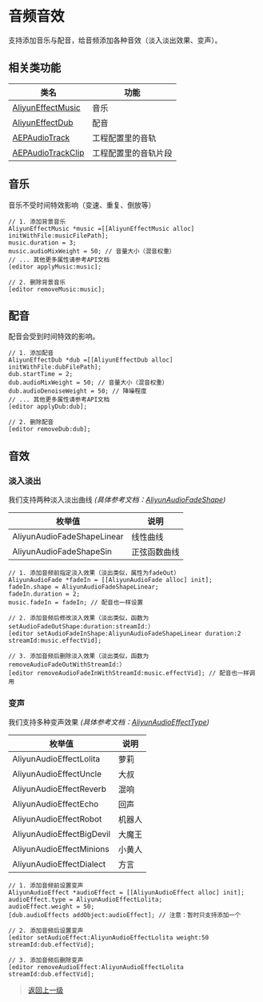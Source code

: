 # 音频音效

支持添加音乐与配音，给音频添加各种音效（淡入淡出效果、变声）。

## 相关类功能

| 类名 | 功能 |
| ---- | ---- |
| [AliyunEffectMusic](https://alivc-demo-cms.alicdn.com/versionProduct/doc/shortVideo/iOS_cn/Classes/AliyunEffectMusic.html) | 音乐 |
| [AliyunEffectDub](https://alivc-demo-cms.alicdn.com/versionProduct/doc/shortVideo/iOS_cn/Classes.html#/c:objc(cs)AliyunEffectDub) | 配音 |
| [AEPAudioTrack](https://alivc-demo-cms.alicdn.com/versionProduct/doc/shortVideo/iOS_cn/Classes/AEPAudioTrack.html) | 工程配置里的音轨
| [AEPAudioTrackClip](https://alivc-demo-cms.alicdn.com/versionProduct/doc/shortVideo/iOS_cn/Classes/AEPAudioTrackClip.html) | 工程配置里的音轨片段


## 音乐

音乐不受时间特效影响（变速、重复、倒放等）

```ObjC
// 1. 添加背景音乐
AliyunEffectMusic *music =[[AliyunEffectMusic alloc] initWithFile:musicFilePath];
music.duration = 3;
music.audioMixWeight = 50; // 音量大小（混音权重）
// ... 其他更多属性请参考API文档
[editor applyMusic:music];

// 2. 删除背景音乐
[editor removeMusic:music];
```

## 配音

配音会受到时间特效的影响。

```ObjC
// 1. 添加配音
AliyunEffectDub *dub =[[AliyunEffectDub alloc] initWithFile:dubFilePath];
dub.startTime = 2;
dub.audioMixWeight = 50; // 音量大小（混音权重）
dub.audioDenoiseWeight = 50; // 降噪程度
// ... 其他更多属性请参考API文档
[editor applyDub:dub];

// 2. 删除配音
[editor removeDub:dub];
```

## 音效

### 淡入淡出

我们支持两种淡入淡出曲线 *(具体参考文档：[AliyunAudioFadeShape](https://alivc-demo-cms.alicdn.com/versionProduct/doc/shortVideo/iOS_cn/Enums/AliyunAudioFadeShape.html))*

| 枚举值 | 说明 |
| ---- | ---- |
| AliyunAudioFadeShapeLinear | 线性曲线 |
| AliyunAudioFadeShapeSin | 正弦函数曲线 |

```ObjC
// 1. 添加音频前指定淡入效果（淡出类似，属性为fadeOut）
AliyunAudioFade *fadeIn = [[AliyunAudioFade alloc] init];
fadeIn.shape = AliyunAudioFadeShapeLinear;
fadeIn.duration = 2;
music.fadeIn = fadeIn; // 配音也一样设置

// 2. 添加音频后修改淡入效果（淡出类似，函数为 setAudioFadeOutShape:duration:streamId:）
[editor setAudioFadeInShape:AliyunAudioFadeShapeLinear duration:2 streamId:music.effectVid];

// 3. 添加音频后删除淡入效果（淡出类似，函数为 removeAudioFadeOutWithStreamId:）
[editor removeAudioFadeInWithStreamId:music.effectVid]; // 配音也一样调用
```

### 变声

我们支持多种变声效果 *(具体参考文档：[AliyunAudioEffectType](https://alivc-demo-cms.alicdn.com/versionProduct/doc/shortVideo/iOS_cn/Enums/AliyunAudioEffectType.html))*

| 枚举值 | 说明 |
| ---- | ---- |
| AliyunAudioEffectLolita | 萝莉 |
| AliyunAudioEffectUncle | 大叔 |
| AliyunAudioEffectReverb | 混响 |
| AliyunAudioEffectEcho | 回声 |
| AliyunAudioEffectRobot | 机器人 |
| AliyunAudioEffectBigDevil | 大魔王 |
| AliyunAudioEffectMinions | 小黄人 |
| AliyunAudioEffectDialect | 方言 |

```ObjC
// 1. 添加音频前设置变声
AliyunAudioEffect *audioEffect = [[AliyunAudioEffect alloc] init];
audioEffect.type = AliyunAudioEffectLolita;
audioEffect.weight = 50;
[dub.audioEffects addObject:audioEffect]; // 注意：暂时只支持添加一个

// 2. 添加音频后设置变声
[editor setAudioEffect:AliyunAudioEffectLolita weight:50 streamId:dub.effectVid];

// 3. 添加音频后删除变声
[editor removeAudioEffect:AliyunAudioEffectLolita streamId:dub.effectVid];
```

>[返回上一级](README.md)